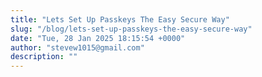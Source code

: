 ```yaml
---
title: "Lets Set Up Passkeys The Easy Secure Way"
slug: "/blog/lets-set-up-passkeys-the-easy-secure-way"
date: "Tue, 28 Jan 2025 18:15:54 +0000"
author: "stevew1015@gmail.com"
description: ""
---
```


